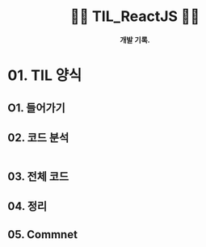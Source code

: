 <div align="center">
<h1>🐱‍🏍 <b>TIL_ReactJS</b> 🐱‍🏍</h1>
<b>개발 기록.</b>
            </div>

# 01. TIL 양식
## O1. 들어가기

## 02. 코드 분석
```js

```
## 03. 전체 코드

## 04. 정리

## 05. Commnet 
</div>
